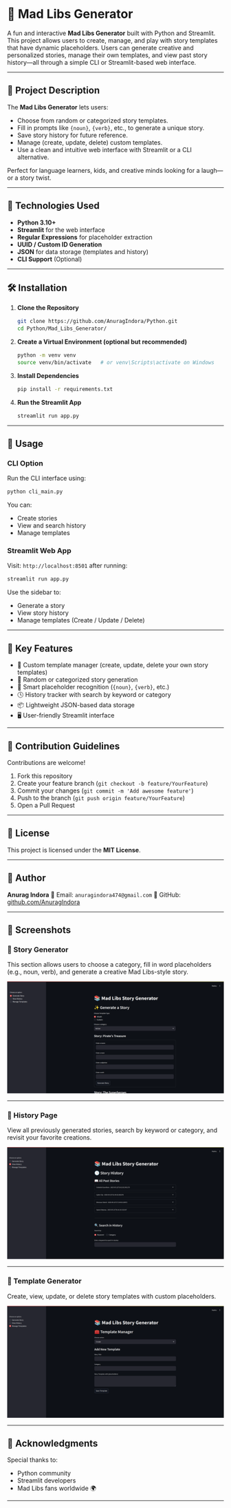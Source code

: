 # 🧠 Mad Libs Generator

A fun and interactive **Mad Libs Generator** built with Python and Streamlit. This project allows users to create, manage, and play with story templates that have dynamic placeholders. Users can generate creative and personalized stories, manage their own templates, and view past story history—all through a simple CLI or Streamlit-based web interface.

---

## 📌 Project Description

The **Mad Libs Generator** lets users:
- Choose from random or categorized story templates.
- Fill in prompts like `{noun}`, `{verb}`, etc., to generate a unique story.
- Save story history for future reference.
- Manage (create, update, delete) custom templates.
- Use a clean and intuitive web interface with Streamlit or a CLI alternative.

Perfect for language learners, kids, and creative minds looking for a laugh—or a story twist.

---

## 🚀 Technologies Used

- **Python 3.10+**
- **Streamlit** for the web interface
- **Regular Expressions** for placeholder extraction
- **UUID / Custom ID Generation**
- **JSON** for data storage (templates and history)
- **CLI Support** (Optional)

---

## 🛠 Installation

1. **Clone the Repository**
   ```bash
   git clone https://github.com/AnuragIndora/Python.git
   cd Python/Mad_Libs_Generator/
   ```

2. **Create a Virtual Environment (optional but recommended)**

   ```bash
   python -m venv venv
   source venv/bin/activate   # or venv\Scripts\activate on Windows
   ```

3. **Install Dependencies**

   ```bash
   pip install -r requirements.txt
   ```

4. **Run the Streamlit App**

   ```bash
   streamlit run app.py
   ```

---

## 📖 Usage

### CLI Option

Run the CLI interface using:

```bash
python cli_main.py
```

You can:

* Create stories
* View and search history
* Manage templates

### Streamlit Web App

Visit: `http://localhost:8501` after running:

```bash
streamlit run app.py
```

Use the sidebar to:

* Generate a story
* View story history
* Manage templates (Create / Update / Delete)

---

## 🌟 Key Features

* 📝 Custom template manager (create, update, delete your own story templates)
* 🔀 Random or categorized story generation
* 🧩 Smart placeholder recognition (`{noun}`, `{verb}`, etc.)
* 🕓 History tracker with search by keyword or category
* 📦 Lightweight JSON-based data storage
* 🖥️ User-friendly Streamlit interface

---

## 🤝 Contribution Guidelines

Contributions are welcome!

1. Fork this repository
2. Create your feature branch (`git checkout -b feature/YourFeature`)
3. Commit your changes (`git commit -m 'Add awesome feature'`)
4. Push to the branch (`git push origin feature/YourFeature`)
5. Open a Pull Request

---

## 🪪 License

This project is licensed under the **MIT License**.

---

## 👤 Author

**Anurag Indora**
📧 Email: `anuragindora474@gmail.com`
🔗 GitHub: [github.com/AnuragIndora](https://github.com/AnuragIndora)

---

## 📸 Screenshots

### 📝 Story Generator  
This section allows users to choose a category, fill in word placeholders (e.g., noun, verb), and generate a creative Mad Libs-style story.

![Story Generator](Pictures/Story_Generator.png)

---

### 📖 History Page  
View all previously generated stories, search by keyword or category, and revisit your favorite creations.

![History Page](Pictures/History.png)

---

### 🧰 Template Generator  
Create, view, update, or delete story templates with custom placeholders.

![Template Manager](Pictures/Template_Manager.png)

---

## 🙏 Acknowledgments

Special thanks to:

* Python community
* Streamlit developers
* Mad Libs fans worldwide 🌍

---
